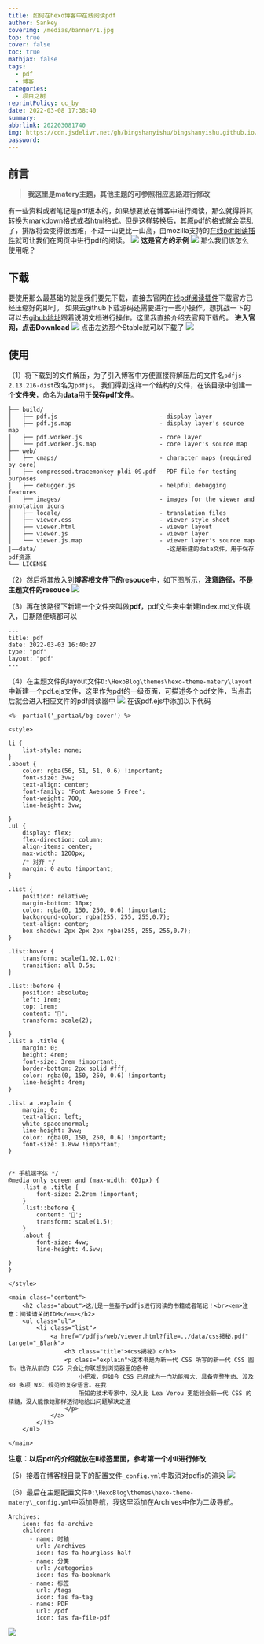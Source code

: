```yaml
---
title: 如何在hexo博客中在线阅读pdf
author: Sankey
coverImg: /medias/banner/1.jpg
top: true
cover: false
toc: true
mathjax: false
tags:
  - pdf 
  - 博客
categories:
  - 项目之树
reprintPolicy: cc_by
date: 2022-03-08 17:38:40
summary:
abbrlink: 202203081740
img: https://cdn.jsdelivr.net/gh/bingshanyishu/bingshanyishu.github.io/medias/posts/11.jpg
password:
---
```


## 前言
>**我这里是matery主题，其他主题的可参照相应思路进行修改**

有一些资料或者笔记是pdf版本的，如果想要放在博客中进行阅读，那么就得将其转换为markdown格式或者html格式。但是这样转换后，其原pdf的格式就会混乱了，排版将会变得很困难，不过一山更比一山高，由mozilla支持的[在线pdf阅读插件](https://mozilla.github.io/pdf.js/)就可让我们在网页中进行pdf的阅读。
![](https://img-blog.csdnimg.cn/0e53c336c12447cea6fda93ab7f4159c.png#pic_center)
**这是官方的示例**
![](https://img-blog.csdnimg.cn/d12f6eb2831c43a3aeb9a70c541dc0e9.png)
那么我们该怎么使用呢？

## 下载
要使用那么最基础的就是我们要先下载，直接去官网[在线pdf阅读插件](https://mozilla.github.io/pdf.js/)下载官方已经压缩好的即可。
如果去github下载源码还需要进行一些小操作。想挑战一下的可以去[gihub地址](https://github.com/mozilla/pdf.js)跟着说明文档进行操作。这里我直接介绍去官网下载的。
**进入官网，点击Download**
![](https://img-blog.csdnimg.cn/2d419f2be1894ba8a0206bcd7afb4197.png)
点击左边那个Stable就可以下载了
![](https://img-blog.csdnimg.cn/6d52e191725345d69d316717a88a85eb.png)

## 使用
（1）将下载到的文件解压，为了引入博客中方便直接将解压后的文件名`pdfjs-2.13.216-dist`改名为`pdfjs`。
我们得到这样一个结构的文件，在该目录中创建一个**文件夹**，命名为**data**用于**保存pdf文件**。
```
├── build/
│   ├── pdf.js                             - display layer
│   ├── pdf.js.map                         - display layer's source map
│   ├── pdf.worker.js                      - core layer
│   └── pdf.worker.js.map                  - core layer's source map
├── web/
│   ├── cmaps/                             - character maps (required by core)
│   ├── compressed.tracemonkey-pldi-09.pdf - PDF file for testing purposes
│   ├── debugger.js                        - helpful debugging features
│   ├── images/                            - images for the viewer and annotation icons
│   ├── locale/                            - translation files
│   ├── viewer.css                         - viewer style sheet
│   ├── viewer.html                        - viewer layout
│   ├── viewer.js                          - viewer layer
│   └── viewer.js.map                      - viewer layer's source map
|——data/                                     -这是新建的data文件，用于保存pdf资源
└── LICENSE
```
（2）然后将其放入到**博客根文件下的resouce**中，如下图所示，**注意路径，不是主题文件的resouce**
![](https://img-blog.csdnimg.cn/d9813eee861b4c7098a43787e19b9750.png)

（3）再在该路径下新建一个文件夹叫做**pdf**，pdf文件夹中新建index.md文件填入，日期随便填都可以
```
---
title: pdf
date: 2022-03-03 16:40:27
type: "pdf"
layout: "pdf"
---
```

（4）在主题文件的layout文件`D:\HexoBlog\themes\hexo-theme-matery\layout`中新建一个pdf.ejs文件，这里作为pdf的一级页面，可描述多个pdf文件，当点击后就会进入相应文件的pdf阅读器中
![](https://img-blog.csdnimg.cn/adbbb795d1e64f57bfa458f9b3a9e644.png)
在该pdf.ejs中添加以下代码

```
<%- partial('_partial/bg-cover') %>

<style>

li {
    list-style: none;
}
.about {
    color: rgba(56, 51, 51, 0.6) !important;
    font-size: 3vw;
    text-align: center;
    font-family: 'Font Awesome 5 Free';
    font-weight: 700;
    line-height: 3vw;

}
.ul {
    display: flex;
    flex-direction: column;
    align-items: center;
    max-width: 1200px;
    /* 对齐 */
    margin: 0 auto !important;
}

.list {
    position: relative;
    margin-bottom: 10px;
    color: rgba(0, 150, 250, 0.6) !important;
    background-color: rgba(255, 255, 255,0.7);
    text-align: center;
    box-shadow: 2px 2px 2px rgba(255, 255, 255,0.7);
} 

.list:hover {
    transform: scale(1.02,1.02);
    transition: all 0.5s;
}

.list::before {
    position: absolute;
    left: 1rem;
    top: 1rem;
    content: '📖';
    transform: scale(2);
    
}
.list a .title {
    margin: 0;
    height: 4rem;
    font-size: 3rem !important;
    border-bottom: 2px solid #fff;
    color: rgba(0, 150, 250, 0.6) !important;
    line-height: 4rem;
}

.list a .explain {
    margin: 0;
    text-align: left;
    white-space:normal;
    line-height: 3vw;
    color: rgba(0, 150, 250, 0.6) !important;
    font-size: 1.8vw !important;
}


/* 手机端字体 */
@media only screen and (max-width: 601px) {
    .list a .title {
        font-size: 2.2rem !important;
    }
    .list::before {
        content: '📖';
        transform: scale(1.5);  
    }
    .about {
        font-size: 4vw;
        line-height: 4.5vw;

}
}

</style>

<main class="centent">
    <h2 class="about">这儿是一些基于pdfjs进行阅读的书籍或者笔记！<br><em>注意：阅读请关闭IDM</em></h2>
    <ul class="ul">
        <li class="list">
            <a href="/pdfjs/web/viewer.html?file=../data/css揭秘.pdf" target="_Blank">
                <h3 class="title">《css揭秘》</h3>
                <p class="explain">这本书是为新一代 CSS 所写的新一代 CSS 图书。也许从前的 CSS 只会让你联想到浏览器里的各种
                    小把戏，但如今 CSS 已经成为一门功能强大、具备完整生态、涉及 80 多项 W3C 规范的复杂语言。在我
                    所知的技术专家中，没人比 Lea Verou 更能领会新一代 CSS 的精髓，没人能像她那样透彻地给出问题解决之道
                </p>
            </a>
        </li>
    </ul>

</main>
```
**注意：以后pdf的介绍就放在li标签里面，参考第一个小li进行修改**

（5）接着在博客根目录下的配置文件`_config.yml`中取消对pdfjs的渲染
![  ](https://img-blog.csdnimg.cn/544490e80f9c49c79a404220c812e091.png)



（6）最后在主题配置文件`D:\HexoBlog\themes\hexo-theme-matery\_config.yml`中添加导航，我这里添加在Archives中作为二级导航。

```
Archives:
    icon: fas fa-archive
    children: 
      - name: 时轴
        url: /archives
        icon: fas fa-hourglass-half
      - name: 分类
        url: /categories
        icon: fas fa-bookmark
      - name: 标签
        url: /tags
        icon: fas fa-tag
      - name: PDF
        url: /pdf
        icon: fas fa-file-pdf
```
![](https://img-blog.csdnimg.cn/bc7b564f4fa948229bd74f12bac7fd7c.png)

